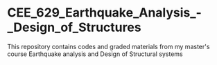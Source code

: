 # CEE_629_Earthquake_Analysis_-_Design_of_Structures
This repository contains codes and graded materials from my master's course Earthquake analysis and Design of Structural systems
